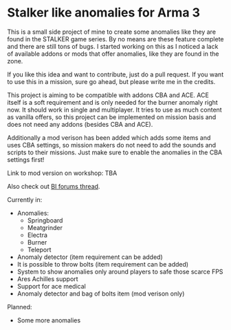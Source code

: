 # Stalker like anomalies for Arma 3
This is a small side project of mine to create some anomalies like they are found in the STALKER game series. By no means are these feature complete and there are still tons of bugs. I started working on this as I noticed a lack of available addons or mods that offer anomalies, like they are found in the zone.

If you like this idea and want to contribute, just do a pull request.
If you want to use this in a mission, sure go ahead, but please write me in the credits.

This project is aiming to be compatible with addons CBA and ACE. ACE itself is a soft requirement and is only needed for the burner anomaly right now. It should work in single and multiplayer. It tries to use as much content as vanilla offers, so this project can be implemented on mission basis and does not need any addons (besides CBA and ACE).

Additionally a mod verison has been added which adds some items and uses CBA settings, so mission makers do not need to add the sounds and scripts to their missions. Just make sure to enable the anomalies in the CBA settings first!

Link to mod version on workshop: TBA

Also check out [BI forums thread](https://forums.bistudio.com/forums/topic/212324-release-stalker-like-anomalies/).

Currently in:
* Anomalies:
    * Springboard
    * Meatgrinder
    * Electra
    * Burner
    * Teleport
* Anomaly detector (item requirement can be added)
* It is possible to throw bolts (item requirement can be added)
* System to show anomalies only around players to safe those scarce FPS
* Ares Achilles support
* Support for ace medical
* Anomaly detector and bag of bolts item (mod verison only)

Planned:
* Some more anomalies